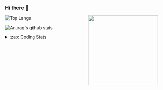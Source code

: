 ### Hi there 👋

<!--
**tao8687/tao8687** is a ✨ _special_ ✨ repository because its `README.md` (this file) appears on your GitHub profile.

Here are some ideas to get you started:

- 🔭 I’m currently working on ...
- 🌱 I’m currently learning ...
- 👯 I’m looking to collaborate on ...
- 🤔 I’m looking for help with ...
- 💬 Ask me about ...
- 📫 How to reach me: ...
- 😄 Pronouns: ...
- ⚡ Fun fact: ...
-->

<img align='right' src="https://media.giphy.com/media/M9gbBd9nbDrOTu1Mqx/giphy.gif" width="230">

![Top Langs](https://github-readme-stats.vercel.app/api/top-langs/?username=tao8687&layout=compact&title_color=23238E&text_color=A67D3D)

![Anurag's github stats](https://github-readme-stats.vercel.app/api?username=tao8687&show_icons=true&&text_color=A67D3D&title_color=23238E&show_icons=false&count_private=true&hide=stars)

<details>
  <summary>:zap: Coding Stats</summary>
  <b>
<!--START_SECTION:waka-->
```text
Week: 06 January, 2021 - 13 January, 2021

C++     2 hrs 55 mins   ███████████░░░░░░░░░░░░░░   44.45 % 
Other   2 hrs 8 mins    ████████░░░░░░░░░░░░░░░░░   32.37 % 
Lua     43 mins         ██▓░░░░░░░░░░░░░░░░░░░░░░   10.97 % 
Bash    13 mins         █░░░░░░░░░░░░░░░░░░░░░░░░   03.36 % 
CMake   11 mins         ▓░░░░░░░░░░░░░░░░░░░░░░░░   02.94 % 
```
<!--END_SECTION:waka-->
</details>

